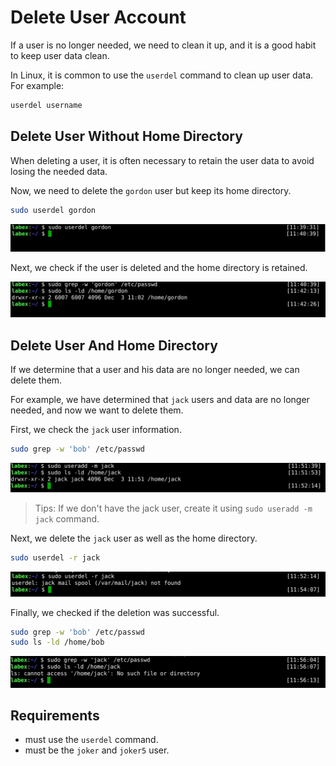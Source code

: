 # Delete User Account

If a user is no longer needed, we need to clean it up, and it is a good habit to keep user data clean.

In Linux, it is common to use the `userdel` command to clean up user data. For example:

```bash
userdel username
```

## Delete User Without Home Directory

When deleting a user, it is often necessary to retain the user data to avoid losing the needed data.

Now, we need to delete the `gordon` user but keep its home directory.

```bash
sudo userdel gordon
```

![lab-account-management-4-1](assets/lab-account-management-4-1.png)

Next, we check if the user is deleted and the home directory is retained.

![lab-account-management-4-2](assets/lab-account-management-4-2.png)

## Delete User And Home Directory

If we determine that a user and his data are no longer needed, we can delete them.

For example, we have determined that `jack` users and data are no longer needed, and now we want to delete them.

First, we check the `jack` user information.

```bash
sudo grep -w 'bob' /etc/passwd
```

![lab-account-management-4-3](assets/lab-account-management-4-3.png)

> Tips: If we don't have the jack user, create it using `sudo useradd -m jack` command.

Next, we delete the `jack` user as well as the home directory.

```bash
sudo userdel -r jack
```

![lab-account-management-4-4](assets/lab-account-management-4-4.png)

Finally, we checked if the deletion was successful.

```bash
sudo grep -w 'bob' /etc/passwd
sudo ls -ld /home/bob
```

![lab-account-management-4-5](assets/lab-account-management-4-5.png)

## Requirements

- must use the `userdel` command.
- must be the `joker` and `joker5` user.
